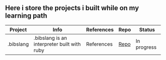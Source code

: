 ## Here i store the projects i built while on my learning path

| Project | Info | References | Repo | Status |
| -- | -- | -- | -- | -- |
| .bibslang |.bibslang is an interpreter built with ruby | References | [Repo](https://github.com/biancaguzenski/bibs-lang) | In progress |
